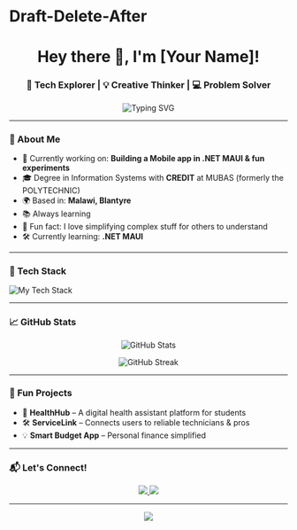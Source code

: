 # Draft-Delete-After
<h1 align="center">Hey there 👋, I'm [Your Name]!</h1>
<h3 align="center">🚀 Tech Explorer | 💡 Creative Thinker | 💻 Problem Solver</h3>

<p align="center">
  <img src="https://readme-typing-svg.demolab.com?font=Fira+Code&weight=500&pause=1000&center=true&vCenter=true&width=435&lines=Welcome+to+my+GitHub!;I'm+passionate+about+tech+%F0%9F%92%BB;Always+building+cool+stuff+%F0%9F%A4%96" alt="Typing SVG" />
</p>

---

### 🌟 About Me

- 🔭 Currently working on: **Building a Mobile app in .NET MAUI & fun experiments**
- 🎓 Degree in Information Systems with **CREDIT** at MUBAS (formerly the POLYTECHNIC)
- 🌍 Based in: **Malawi, Blantyre**
- 📚 Always learning
- 🧠 Fun fact: I love simplifying complex stuff for others to understand
- 🛠️ Currently learning: **.NET MAUI**

---

### 🚀 Tech Stack

<img src="https://skillicons.dev/icons?i=python,django,js,html,css,tailwind,react,postgres,mysql,linux,bash,git,github,vscode" alt="My Tech Stack" />

---

### 📈 GitHub Stats

<p align="center">
  <img src="https://github-readme-stats.vercel.app/api?username=YourGitHubUsername&show_icons=true&theme=radical" alt="GitHub Stats" />
</p>

<p align="center">
  <img src="https://github-readme-streak-stats.herokuapp.com/?user=YourGitHubUsername&theme=radical" alt="GitHub Streak" />
</p>

---

### 🧩 Fun Projects

- 💬 **HealthHub** – A digital health assistant platform for students
- 🛠️ **ServiceLink** – Connects users to reliable technicians & pros
- 💡 **Smart Budget App** – Personal finance simplified

---

### 📬 Let's Connect!

<p align="center">
  <a href="https://mw.linkedin.com/in/shukuran-buleya-55301b307" target="_blank">
    <img src="https://img.shields.io/badge/LinkedIn-blue?style=for-the-badge&logo=linkedin" />
  </a>
  <a href="mailto:buleyashukuran@gmail.com">
    <img src="https://img.shields.io/badge/Email-D14836?style=for-the-badge&logo=gmail&logoColor=white" />
  </a>
</p>

---

<p align="center">
  <img src="https://quotes-github-readme.vercel.app/api?type=horizontal&theme=radical" />
</p>

<!-- You can add a visitor count badge too if you want -->

<!--
<p align="center">
  <img src="https://komarev.com/ghpvc/?username=YourGitHubUsername&style=flat-square&color=blue" alt="" />
</p>
-->

